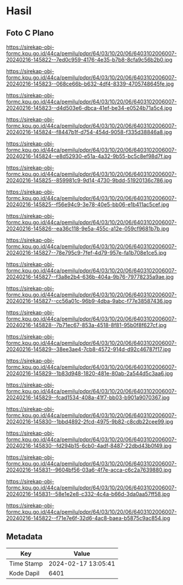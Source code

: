 # Hasil

## Foto C Plano

https://sirekap-obj-formc.kpu.go.id/44ca/pemilu/pdpr/64/03/10/20/06/6403102006007-20240216-145822--7ed0c959-4176-4e35-b7b8-8cfa9c56b2b0.jpg

https://sirekap-obj-formc.kpu.go.id/44ca/pemilu/pdpr/64/03/10/20/06/6403102006007-20240216-145823--068ce66b-b632-4df4-8339-4705748645fe.jpg

https://sirekap-obj-formc.kpu.go.id/44ca/pemilu/pdpr/64/03/10/20/06/6403102006007-20240216-145823--d4d503e6-dbca-41ef-be34-e0524b71a5c4.jpg

https://sirekap-obj-formc.kpu.go.id/44ca/pemilu/pdpr/64/03/10/20/06/6403102006007-20240216-145824--f8447b1f-d754-454d-9058-f335d38846a8.jpg

https://sirekap-obj-formc.kpu.go.id/44ca/pemilu/pdpr/64/03/10/20/06/6403102006007-20240216-145824--e8d52930-e51a-4a32-9b55-bc5c8ef98d7f.jpg

https://sirekap-obj-formc.kpu.go.id/44ca/pemilu/pdpr/64/03/10/20/06/6403102006007-20240216-145825--859981c9-9d14-4730-9bdd-51920136c786.jpg

https://sirekap-obj-formc.kpu.go.id/44ca/pemilu/pdpr/64/03/10/20/06/6403102006007-20240216-145825--f56e94c9-3e78-40e5-bb06-e1b411ac5cef.jpg

https://sirekap-obj-formc.kpu.go.id/44ca/pemilu/pdpr/64/03/10/20/06/6403102006007-20240216-145826--ea36c118-9e5a-455c-a12e-059cf9681b7b.jpg

https://sirekap-obj-formc.kpu.go.id/44ca/pemilu/pdpr/64/03/10/20/06/6403102006007-20240216-145827--78e795c9-7fef-4d79-957e-fa1b708e1ce5.jpg

https://sirekap-obj-formc.kpu.go.id/44ca/pemilu/pdpr/64/03/10/20/06/6403102006007-20240216-145827--f3a8e2b4-636b-404a-9b76-79778235a9ae.jpg

https://sirekap-obj-formc.kpu.go.id/44ca/pemilu/pdpr/64/03/10/20/06/6403102006007-20240216-145827--cc56a01c-96b9-4dba-9abc-f77e38587436.jpg

https://sirekap-obj-formc.kpu.go.id/44ca/pemilu/pdpr/64/03/10/20/06/6403102006007-20240216-145828--7b71ec67-853a-4518-8f81-95b0f8f627cf.jpg

https://sirekap-obj-formc.kpu.go.id/44ca/pemilu/pdpr/64/03/10/20/06/6403102006007-20240216-145829--38ee3ae4-7cb8-4572-914d-d92c46787f17.jpg

https://sirekap-obj-formc.kpu.go.id/44ca/pemilu/pdpr/64/03/10/20/06/6403102006007-20240216-145829--1b83d948-1820-481e-80ab-2a544d5c3aa6.jpg

https://sirekap-obj-formc.kpu.go.id/44ca/pemilu/pdpr/64/03/10/20/06/6403102006007-20240216-145829--fcad1534-408a-41f7-bb03-b901a9070367.jpg

https://sirekap-obj-formc.kpu.go.id/44ca/pemilu/pdpr/64/03/10/20/06/6403102006007-20240216-145830--1bbd4892-2fcd-4975-9b82-c8cdb22cee99.jpg

https://sirekap-obj-formc.kpu.go.id/44ca/pemilu/pdpr/64/03/10/20/06/6403102006007-20240216-145830--fd294b15-6cb0-4adf-8487-22dbd43b0f49.jpg

https://sirekap-obj-formc.kpu.go.id/44ca/pemilu/pdpr/64/03/10/20/06/6403102006007-20240216-145831--9604bf56-03a6-4f7e-acca-c6c2a7639880.jpg

https://sirekap-obj-formc.kpu.go.id/44ca/pemilu/pdpr/64/03/10/20/06/6403102006007-20240216-145831--58e1e2e8-c332-4c4a-b66d-3da0aa57ff58.jpg

https://sirekap-obj-formc.kpu.go.id/44ca/pemilu/pdpr/64/03/10/20/06/6403102006007-20240216-145822--f71e7e6f-32d6-4ac8-baea-b5875c9ac854.jpg


## Metadata

| Key        | Value               |
| ---------- | ------------------- |
| Time Stamp | 2024-02-17 13:05:41 |
| Kode Dapil | 6401                |



